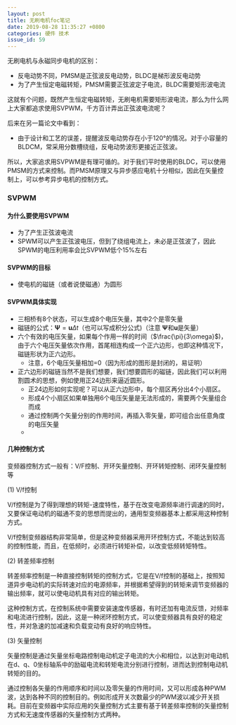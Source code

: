 ```yaml
---
layout: post
title: 无刷电机foc笔记 
date: 2019-08-28 11:35:27 +0800
categories: 硬件 技术
issue_id: 59
---
```


无刷电机与永磁同步电机的区别：
- 反电动势不同，PMSM是正弦波反电动势，BLDC是梯形波反电动势
- 为了产生恒定电磁转矩，PMSM需要正弦波定子电流，BLDC需要矩形波电流

这就有个问题，既然产生恒定电磁转矩，无刷电机需要矩形波电流，那么为什么网上大家都追求使用SVPWM，千方百计弄出正弦波电流呢？

后来在另一篇论文中看到：

- 由于设计和工艺的误差，提醒波反电动势存在小于120°的情况。对于小容量的BLDCM，常采用分数槽绕组，反电动势波形更接近正弦波。

所以，大家追求用SVPWM是有理可循的。对于我们平时使用的BLDC，可以使用PMSM的方式来控制。而PMSM原理又与异步感应电机十分相似，因此在矢量控制上，可以参考异步电机的控制方式。

### SVPWM
#### 为什么要使用SVPWM
- 为了产生正弦波电流
- SPWM可以产生正弦波电压，但到了绕组电流上，未必是正弦波了，因此SPWM的电压利用率会比SVPWM低个15%左右

#### SVPWM的目标
- 使电机的磁链（或者说使磁通）为圆形

#### SVPWM具体实现
- 三相桥有8个状态，可以生成8个电压矢量，其中2个是零矢量
- 磁链的公式：$\boldsymbol\Psi=\boldsymbol u\Delta t$（也可以写成积分公式)（注意 $\boldsymbol \Psi$和$\boldsymbol u$是矢量）
- 六个有效的电压矢量，如果每个作用一样的时间（$\frac{\pi}{3\omega}$)，由于六个电压矢量依次作用，首尾相连构成一个正六边形，也即这种情况下，磁链形状为正六边形。
  - 注意，6个电压矢量相加=0（因为形成的图形是封闭的，易证明）
- 正六边形的磁链当然不是我们想要，我们想要圆形的磁链，因此我们可以利用割圆术的思想，例如使用正24边形来逼近圆形。
  - 正24边形如何实现呢？可以从正六边形中，每个扇区再分出4个小扇区。
  - 形成4个小扇区如果单独用6个电压矢量是无法形成的，需要两个矢量组合而成
  - 通过控制两个矢量分别的作用时间，再插入零矢量，即可组合出任意角度的电压矢量
  - 
#### 几种控制方式
变频器控制方式一般有：V/F控制、开环矢量控制、开环转矩控制、闭环矢量控制等

(1) V/f控制

V/f控制是为了得到理想的转矩-速度特性，基于在改变电源频率进行调速的同时，又要保证电动机的磁通不变的思想而提出的，通用型变频器基本上都采用这种控制方式。

V/f控制变频器结构非常简单，但是这种变频器采用开环控制方式，不能达到较高的控制性能，而且，在低频时，必须进行转矩补偿，以改变低频转矩特性。

(2) 转差频率控制

转差频率控制是一种直接控制转矩的控制方式，它是在V/f控制的基础上，按照知道异步电动机的实际转速对应的电源频率，并根据希望得到的转矩来调节变频器的输出频率，就可以使电动机具有对应的输出转矩。

这种控制方式，在控制系统中需要安装速度传感器，有时还加有电流反馈，对频率和电流进行控制，因此，这是一种闭环控制方式，可以使变频器具有良好的稳定性，并对急速的加减速和负载变动有良好的响应特性。

(3) 矢量控制

矢量控制是通过矢量坐标电路控制电动机定子电流的大小和相位，以达到对电动机在d、q、0坐标轴系中的励磁电流和转矩电流分别进行控制，进而达到控制电动机转矩的目的。

通过控制各矢量的作用顺序和时间以及零矢量的作用时间，又可以形成各种PWM波，达到各种不同的控制目的。例如形成开关次数最少的PWM波以减少开关损耗。目前在变频器中实际应用的矢量控制方式主要有基于转差频率控制的矢量控制方式和无速度传感器的矢量控制方式两种。
